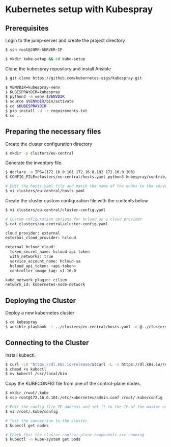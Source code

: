 Kubernetes setup with Kubespray
==================

Prerequisites
------------
Login to the jump-server and create the project directory
```sh
$ ssh root@JUMP-SERVER-IP

$ mkdir kube-setup && cd kube-setup
```

Clone the kubespray repository and install Ansible
```sh
$ git clone https://github.com/kubernetes-sigs/kubespray.git

$ VENVDIR=kubespray-venv
$ KUBESPRAYDIR=kubespray
$ python3 -m venv $VENVDIR
$ source $VENVDIR/bin/activate
$ cd $KUBESPRAYDIR
$ pip install -U -r requirements.txt
$ cd ..
```
Preparing the necessary files
------------

Create the cluster configuration directory
```sh
$ mkdir -p clusters/eu-central
```

Generate the inventory file. 
```sh
$ declare -a IPS=(172.16.0.101 172.16.0.102 172.16.0.103)
$ CONFIG_FILE=clusters/eu-central/hosts.yaml python3 kubespray/contrib/inventory_builder/inventory.py ${IPS[@]}

# Edit the hosts.yaml file and match the name of the nodes to the server names in hetzner
$ vi clusters/eu-central/hosts.yaml
```

Create the cluster custom configuration file with the contents below
```sh
$ vi clusters/eu-central/cluster-config.yaml

# Custom cofiguration options for hcloud as a cloud provider
$ cat clusters/eu-central/cluster-config.yaml

cloud_provider: external
external_cloud_provider: hcloud

external_hcloud_cloud:
  token_secret_name: hcloud-api-token
  with_networks: true
  service_account_name: hcloud-sa
  hcloud_api_token: <api-token>
  controller_image_tag: v1.16.0

kube_network_plugin: cilium
network_id: kubernetes-node-network
```
Deploying the Cluster
------------

Deploy a new kubernetes cluster
```sh
$ cd kubespray
$ ansible-playbook -i ../clusters/eu-central/hosts.yaml -e @../clusters/eu-central/cluster-config.yaml --become --become-user=root cluster.yml
```

Connecting to the Cluster
------------

Install kubectl. 
```sh
$ curl -LO "https://dl.k8s.io/release/$(curl -L -s https://dl.k8s.io/release/stable.txt)/bin/linux/amd64/kubectl"
$ chmod +x kubectl
$ mv kubectl /usr/local/bin
```

Copy the KUBECONFIG file from one of the control-plane nodes
```sh
$ mkdir /root/.kube
$ scp root@172.16.0.101:/etc/kubernetes/admin.conf /root/.kube/config

# Edit the config file IP address and set it to the IP of the master node
$ vi /root/.kube/config

# Test the connection to the cluster
$ kubectl get nodes

# Check that the cluster control-plane components are running
$ kubectl -n kube-system get pods
```
